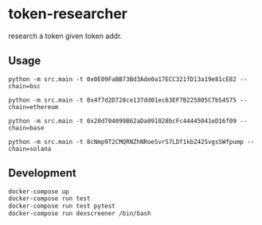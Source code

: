 # token-researcher
research a token given token addr.

## Usage

`python -m src.main -t 0x0E09FaBB73Bd3Ade0a17ECC321fD13a19e81cE82 --chain=bsc`

`python -m src.main -t 0x4f7d2D728ce137dd01ec63EF7B225805C7b54575 --chain=ethereum`

`python -m src.main -t 0x20d704099B62aDa091028bcFc44445041eD16f09 --chain=base`

`python -m src.main -t 8cNmp9T2CMQRNZhNRoeSvr57LDf1kbZ42SvgsSWfpump --chain=solana`

## Development
```bash
docker-compose up
docker-compose run test
docker-compose run test pytest
docker-compose run dexscreener /bin/bash
```